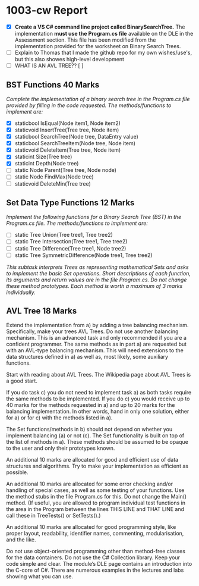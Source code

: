 # 1003-cw Report

- [X] **Create a VS C# command line project called BinarySearchTree.** The implementation **must use the Program.cs file** available on the DLE in the Assessment section. This file has been modified from the implementation provided for the worksheet on Binary Search Trees.
- [ ] Explain to Thomas that I made the github repo for my own wishes/use's, but this also showes high-level development
- [ ] WHAT IS AN AVL TREE?? [ ]

## BST Functions 40 Marks

*Complete the implementation of a binary search tree in the Program.cs file provided by filling in the code requested. The methods/functions to implement are:*

- [X] staticbool IsEqual(Node item1, Node item2)
- [X] staticvoid InsertTree(Tree tree, Node item)
- [X] staticbool SearchTree(Node tree, DataEntry value)
- [X] staticbool SearchTreeItem(Node tree, Node item)
- [X] staticvoid DeleteItem(Tree tree, Node item)
- [X] staticint Size(Tree tree)
- [X] staticint Depth(Node tree)
- [ ] static Node Parent(Tree tree, Node node)
- [ ] static Node FindMax(Node tree)
- [ ] staticvoid DeleteMin(Tree tree)

## Set Data Type Functions 12 Marks

*Implement the following functions for a Binary Search Tree (BST) in the Program.cs file. The methods/functions to implement are:*

- [ ] static Tree Union(Tree tree1, Tree tree2)
- [ ] static Tree Intersection(Tree tree1, Tree tree2)
- [ ] static Tree Difference(Tree tree1, Node tree2)
- [ ] static Tree SymmetricDifference(Node tree1, Tree tree2)

*This subtask interprets Trees as representing mathematical Sets and asks to implement the basic Set operations. Short descriptions of each function, its arguments and return values are in the file Program.cs. Do not change these method prototypes. Each method is worth a maximum of 3 marks individually.*

## AVL Tree 18 Marks

Extend the implementation from a) by adding a tree balancing mechanism. Specifically, make your trees AVL Trees. Do not use another balancing mechanism. This is an advanced task and only recommended if you are a confident programmer. The same methods as in part a) are requested but with an AVL-type balancing mechanism. This will need extensions to the data structures defined in a) as well as, most likely, some auxiliary functions.

Start with reading about AVL Trees. The Wikipedia page about AVL Trees is a good start.

If you do task c) you do not need to implement task a) as both tasks require the same methods to be implemented. If you do c) you would receive up to 40 marks for the methods requested in a) and up to 20 marks for the balancing implementation. In other words, hand in only one solution, either for a) or for c) with the methods listed in a).

The Set functions/methods in b) should not depend on whether you implement balancing (a) or not (c). The Set functionality is built on top of the list of methods in a). These methods should be assumed to be opaque to the user and only their prototypes known.

An additional 10 marks are allocated for good and efficient use of data structures and algorithms. Try to make your implementation as efficient as possible.

An additional 10 marks are allocated for some error checking and/or handling of special cases, as well as some testing of your functions. Use the method stubs in the file Program.cs for this. Do not change the Main() method. (If useful, you are allowed to program individual test functions in the area in the Program between the lines THIS LINE and THAT LINE and call these in TreeTests() or SetTests().)

An additional 10 marks are allocated for good programming style, like proper layout, readability, identifier names, commenting, modularisation, and the like.

Do not use object-oriented programming other than method-free classes for the data containers. Do not use the C# Collection library. Keep your code simple and clear. The module’s DLE page contains an introduction into the C-core of C#. There are numerous examples in the lectures and labs showing what you can use.
